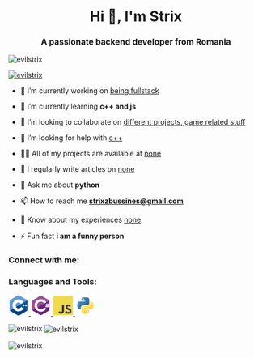 <h1 align="center">Hi 👋, I'm Strix</h1>
<h3 align="center">A passionate backend developer from Romania</h3>

<p align="left"> <img src="https://komarev.com/ghpvc/?username=evilstrix&label=Profile%20views&color=0e75b6&style=flat" alt="evilstrix" /> </p>

<p align="left"> <a href="https://github.com/ryo-ma/github-profile-trophy"><img src="https://github-profile-trophy.vercel.app/?username=evilstrix" alt="evilstrix" /></a> </p>

- 🔭 I’m currently working on [being fullstack](none)

- 🌱 I’m currently learning **c++ and js**

- 👯 I’m looking to collaborate on [different projects, game related stuff](none)

- 🤝 I’m looking for help with [c++](none)

- 👨‍💻 All of my projects are available at [none](none)

- 📝 I regularly write articles on [none](none)

- 💬 Ask me about **python**

- 📫 How to reach me **strixzbussines@gmail.com**

- 📄 Know about my experiences [none](none)

- ⚡ Fun fact **i am a funny person**

<h3 align="left">Connect with me:</h3>
<p align="left">
</p>

<h3 align="left">Languages and Tools:</h3>
<p align="left"> <a href="https://www.w3schools.com/cpp/" target="_blank" rel="noreferrer"> <img src="https://raw.githubusercontent.com/devicons/devicon/master/icons/cplusplus/cplusplus-original.svg" alt="cplusplus" width="40" height="40"/> </a> <a href="https://www.w3schools.com/cs/" target="_blank" rel="noreferrer"> <img src="https://raw.githubusercontent.com/devicons/devicon/master/icons/csharp/csharp-original.svg" alt="csharp" width="40" height="40"/> </a> <a href="https://developer.mozilla.org/en-US/docs/Web/JavaScript" target="_blank" rel="noreferrer"> <img src="https://raw.githubusercontent.com/devicons/devicon/master/icons/javascript/javascript-original.svg" alt="javascript" width="40" height="40"/> </a> <a href="https://www.python.org" target="_blank" rel="noreferrer"> <img src="https://raw.githubusercontent.com/devicons/devicon/master/icons/python/python-original.svg" alt="python" width="40" height="40"/> </a> </p>

<p><img align="left" src="https://github-readme-stats.vercel.app/api/top-langs?username=evilstrix&show_icons=true&locale=en&layout=compact" alt="evilstrix" /></p>

<p>&nbsp;<img align="center" src="https://github-readme-stats.vercel.app/api?username=evilstrix&show_icons=true&locale=en" alt="evilstrix" /></p>

<p><img align="center" src="https://github-readme-streak-stats.herokuapp.com/?user=evilstrix&" alt="evilstrix" /></p>
